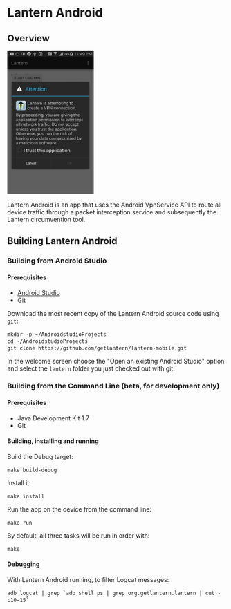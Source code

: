 Lantern Android
================================================================================

Overview
--------------------------------------------------------------------------------

<img src="screenshots/screenshot1.png" height="330px" width="200px">

Lantern Android is an app that uses the Android VpnService API to route all device traffic through a packet interception service and subsequently the Lantern circumvention tool.

## Building Lantern Android

### Building from Android Studio

#### Prerequisites

* [Android Studio][1]
* Git

Download the most recent copy of the Lantern Android source code using `git`:

```
mkdir -p ~/AndroidstudioProjects
cd ~/AndroidstudioProjects
git clone https://github.com/getlantern/lantern-mobile.git
```

In the welcome screen choose the "Open an existing Android Studio" option and
select the `lantern` folder you just checked out with git.
 
### Building from the Command Line (beta, for development only)

#### Prerequisites

* Java Development Kit 1.7
* Git

#### Building, installing and running

Build the Debug target:

```
make build-debug
```

Install it:

```
make install
```

Run the app on the device from the command line:

```
make run
```

By default, all three tasks will be run in order with:

```
make
```

#### Debugging

With Lantern Android running, to filter Logcat messages:

```
adb logcat | grep `adb shell ps | grep org.getlantern.lantern | cut -c10-15`
```
 
[1]: http://developer.android.com/tools/studio/index.html   
